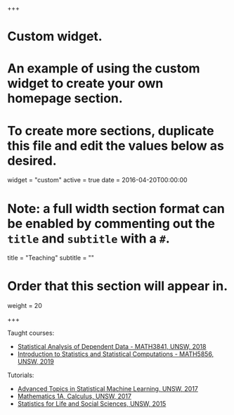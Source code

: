 +++
# Custom widget.
# An example of using the custom widget to create your own homepage section.
# To create more sections, duplicate this file and edit the values below as desired.
widget = "custom"
active = true
date = 2016-04-20T00:00:00

# Note: a full width section format can be enabled by commenting out the `title` and `subtitle` with a `#`.
title = "Teaching"
subtitle = ""

# Order that this section will appear in.
weight = 20

+++

Taught courses:

- [Statistical Analysis of Dependent Data - MATH3841, UNSW, 2018](http://legacy.handbook.unsw.edu.au/undergraduate/courses/2018/MATH3841.html) 
- [Introduction to Statistics and Statistical Computations - MATH5856, UNSW, 2019](https://www.handbook.unsw.edu.au/postgraduate/courses/2019/math5856/) 

Tutorials:

- [Advanced Topics in Statistical Machine Learning, UNSW, 2017](http://legacy.handbook.unsw.edu.au/postgraduate/courses/2017/COMP9418.html) 
- [Mathematics 1A, Calculus, UNSW, 2017](https://www.handbook.unsw.edu.au/undergraduate/courses/2019/MATH1131/?q=MATH1131&ct=all)
- [Statistics for Life and Social Sciences, UNSW, 2015](https://www.handbook.unsw.edu.au/undergraduate/courses/2019/MATH1041/)
